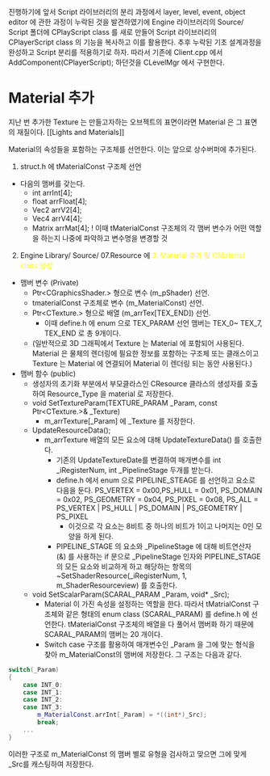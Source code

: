 진행하기에 앞서 Script 라이브러리의 분리 과정에서 layer, level, event, object editor 에 관한 과정이 누락된 것을 발견하였기에 Engine 라이브러리의 Source/ Script 폴더에 CPlayScript class 를 새로 만들어 Script 라이브러리의 CPlayerScript class 의 기능을 복사하고 이를 활용한다. 추후 누락된 기초 설계과정을 완성하고 Script 분리를 적용하기로 하자.
따라서 기존에 Client.cpp 에서 AddComponent(CPlayerScript); 하던것을 CLevelMgr 에서 구현한다.

# Material 추가

지난 번 추가한 Texture 는 만들고자하는 오브젝트의 표면이라면 Material 은 그 표면의 재질이다.  [[Lights and Materials]]

Material의 속성들을 포함하는 구조체를 선언한다. 이는 앞으로 상수버퍼에 추가된다.
1. struct.h 에 tMaterialConst 구조체 선언
- 다음의 맴버를 갖는다.
	- int arrInt[4];
	- float arrFloat[4];
	- Vec2 arrV2[4];
	- Vec4 arrV4[4];
	- Matrix arrMat[4];
! 이때 tMaterialConst 구조체의 각 맴버 변수가 어떤 역할을 하는지 나중에 파악하고 변수명을 변경할 것

2. Engine Library/ Source/ 07.Resource 에 <span style="color: yellow">3. Material 추가 및 CMaterial class 생성</span>
- 맴버 변수 
	(Private)
	- Ptr<CGraphicsShader.> 형으로 변수 (m_pShader) 선언.
	- tmaterialConst 구조체로 변수 (m_MaterialConst) 선언.
	- Ptr<CTexture.> 형으로 배열 (m_arrTex[TEX_END]) 선언.
		- 이때 define.h 에 enum 으로 TEX_PARAM 선언 맴버는 TEX_0~ TEX_7, TEX_END 로 총 9개이다.
	- (일반적으로 3D 그래픽에서 Texture 는 Material 에 포함되어 사용된다. Material 은 물체의 렌더링에 필요한 정보를 포함하는 구조체 또는 클래스이고 Texture 는 Material 에 연결되어 Material 이 렌더링 되는 동안 사용된다.)
- 맴버 함수
	(public)
	- 생성자의 초기화 부분에서 부모클라스인 CResource 클라스의 생성자를 호출하여 Resource_Type 을 material 로 저장한다.
	- void SetTextureParam(TEXTURE_PARAM _Param, const Ptr<CTexture.>& _Texture)
		- m_arrTexture[_Param] 에 _Texture 를 저장한다.
	- UpdateResourceData();
		- m_arrTexture 배열의 모든 요소에 대해 UpdateTextureData() 를 호출한다.
			- 기존의 UpdateTextureDate를 변결하여 매개변수를 int _iRegisterNum, int _PipelineStage 두개를 받는다.
			- define.h 에서 enum 으로 PIPELINE_STEAGE 를 선언하고 요소로 다음을 둔다. PS_VERTEX = 0x00,PS_HULL = 0x01,	PS_DOMAIN = 0x02,	PS_GEOMETRY = 0x04, PS_PIXEL = 0x08, PS_ALL = PS_VERTEX | PS_HULL | PS_DOMAIN | PS_GEOMETRY | PS_PIXEL
				- 이것으로 각 요소는 8비트 중 하나의 비트가 1이고 나머지는 0인 모양을 하게 된다.
			- PIPELINE_STAGE 의 요소와 _PipelineStage 에 대해 비트연산자 (&) 를 사용하는 if 문으로 _PipelineStage 인자와 PIPELINE_STAGE 의 모든 요소와 비교하게 하고 해당하는 항목의 ~SetShaderResource(_iRegisterNum, 1, m_ShaderResourceview) 를 호출한다.
	- void SetScalarParam(SCARAL_PARAM _Param, void* _Src);
		- Material 이 가진 속성을 설정하는 역할을 한다. 따라서 tMatrialConst 구조체와 같은 형태의 enum class (SCARAL_PARAM) 를 define.h 에 선언한다. tMaterialConst 구조체의 배열을 다 풀어서 맴버화 하기 때문에 SCARAL_PARAM의 맴버는 20 개이다.
		- Switch case 구조를 활용하여 매개변수인 _Param 을 그에 맞는 형식을 찾아 m_MaterialConst의 맴버에 저장한다. 그 구조는 다음과 같다.
```c++
switch(_Param)
{
	case INT_0:
	case INT_1:
	case INT_2:
	case INT_3:
		m_MaterialConst.arrInt[_Param] = *((int*)_Src);
		break;
	...
}
```
이러한 구조로 m_MaterialConst 의 맴버 별로 유형을 검사하고 맞으면 그에 맞게 _Src를 캐스팅하여 저장한다.

